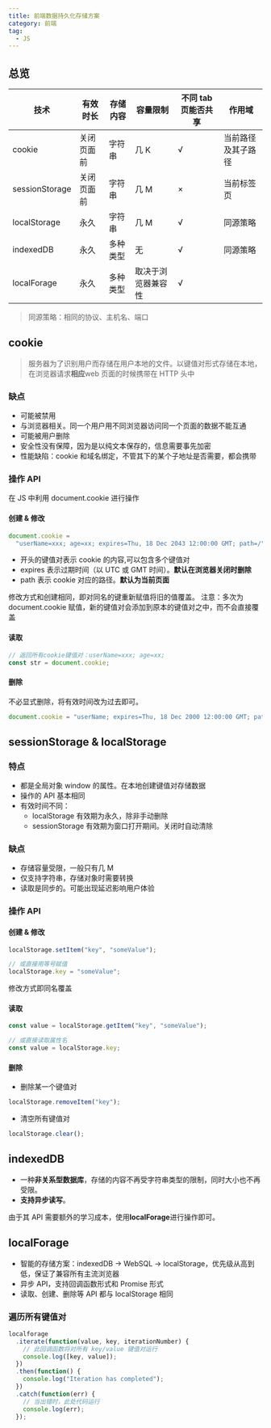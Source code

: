 ```yaml
---
title: 前端数据持久化存储方案
category: 前端
tag:
  - JS
---
```


## 总览

| 技术           | 有效时长   | 存储内容 | 容量限制           | 不同 tab 页能否共享 | 作用域             |
| -------------- | ---------- | -------- | ------------------ | ------------------- | ------------------ |
| cookie         | 关闭页面前 | 字符串   | 几 K               | √                   | 当前路径及其子路径 |
| sessionStorage | 关闭页面前 | 字符串   | 几 M               | ×                   | 当前标签页         |
| localStorage   | 永久       | 字符串   | 几 M               | √                   | 同源策略           |
| indexedDB      | 永久       | 多种类型 | 无                 | √                   | 同源策略           |
| localForage    | 永久       | 多种类型 | 取决于浏览器兼容性 | √                   |                    |

> 同源策略：相同的协议、主机名、端口

## cookie

> 服务器为了识别用户而存储在用户本地的文件。以键值对形式存储在本地，在浏览器请求**相应**web 页面的时候携带在 HTTP 头中

### 缺点

- 可能被禁用
- 与浏览器相关。同一个用户用不同浏览器访问同一个页面的数据不能互通
- 可能被用户删除
- 安全性没有保障，因为是以纯文本保存的，信息需要事先加密
- 性能缺陷：cookie 和域名绑定，不管其下的某个子地址是否需要，都会携带

### 操作 API

在 JS 中利用 document.cookie 进行操作

#### 创建 & 修改

```javascript
document.cookie =
  "userName=xxx; age=xx; expires=Thu, 18 Dec 2043 12:00:00 GMT; path=/";
```

- 开头的键值对表示 cookie 的内容,可以包含多个键值对
- expires 表示过期时间（以 UTC 或 GMT 时间）。**默认在浏览器关闭时删除**
- path 表示 cookie 对应的路径。**默认为当前页面**

修改方式和创建相同，即对同名的键重新赋值将旧的值覆盖。
注意：多次为 document.cookie 赋值，新的键值对会添加到原本的键值对之中，而不会直接覆盖

#### 读取

```javascript
// 返回所有cookie键值对：userName=xxx; age=xx;
const str = document.cookie;
```

#### 删除

不必显式删除，将有效时间改为过去即可。

```javascript
document.cookie = "userName; expires=Thu, 18 Dec 2000 12:00:00 GMT; path=/";
```

## sessionStorage & localStorage

### 特点

- 都是全局对象 window 的属性。在本地创建键值对存储数据
- 操作的 API 基本相同
- 有效时间不同：
  - localStorage 有效期为永久，除非手动删除
  - sessionStorage 有效期为窗口打开期间。关闭时自动清除

### 缺点

- 存储容量受限，一般只有几 M
- 仅支持字符串，存储对象时需要转换
- 读取是同步的。可能出现延迟影响用户体验

### 操作 API

#### 创建 & 修改

```javascript
localStorage.setItem("key", "someValue");

// 或直接用等号赋值
localStorage.key = "someValue";
```

修改方式即同名覆盖

#### 读取

```javascript
const value = localStorage.getItem("key", "someValue");

// 或直接读取属性名
const value = localStorage.key;
```

#### 删除

- 删除某一个键值对

```javascript
localStorage.removeItem("key");
```

- 清空所有键值对

```javascript
localStorage.clear();
```

## indexedDB

- 一种**非关系型数据库**，存储的内容不再受字符串类型的限制，同时大小也不再受限。
- **支持异步读写**。

由于其 API 需要额外的学习成本，使用**localForage**进行操作即可。

## localForage

- 智能的存储方案：indexedDB -> WebSQL -> localStorage，优先级从高到低，保证了兼容所有主流浏览器
- 异步 API，支持回调函数形式和 Promise 形式
- 读取、创建、删除等 API 都与 localStorage 相同

### 遍历所有键值对

```javascript
localforage
  .iterate(function(value, key, iterationNumber) {
    // 此回调函数将对所有 key/value 键值对运行
    console.log([key, value]);
  })
  .then(function() {
    console.log("Iteration has completed");
  })
  .catch(function(err) {
    // 当出错时，此处代码运行
    console.log(err);
  });
```
